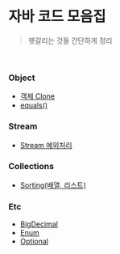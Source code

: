 # 자바 코드 모음집

> 헷갈리는 것들 간단하게 정리

&nbsp;

### Object
- [객체 Clone](./object/객체%20clone.md)
- [equals()](./object/equals().md)

### Stream
- [Stream 예외처리](./stream/Stream%20예외처리.md)

### Collections
- [Sorting(배열, 리스트)](./collections/Sorting(배열,%20리스트).md)

### Etc
- [BigDecimal](./etc/BigDecimal.md)
- [Enum](./etc/Enum.md)
- [Optional](./etc/Optional.md)